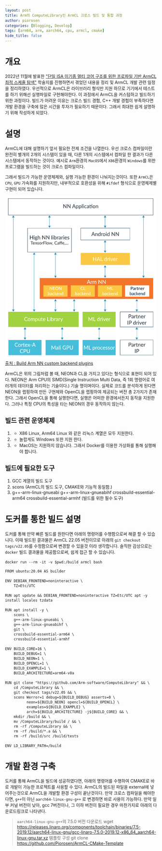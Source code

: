 ```yaml
---
layout: post
title: Arm의 ComputeLibrary인 ArmCL 크로스 빌드 및 통합 과정
author: piorosen
categories: [Blogging, Develop]
tags: [arm64, arm, aarch64, cpu, armcl, cmake]
hide_title: false
---
```


# 개요
2022년 11월에 발표한 ["단일 ISA 이기종 멀티 코어 구조를 위한 프로파일 기반 ArmCL 최적 스케줄 탐색"](assets/paper/2022_11_단일%20ISA%20이기종%20멀티%20코어%20구조를%20위한%20프로파일%20기반%20ArmCL%20최적%20스케줄%20탐색.pdf) 학술지를 진행하면서 겪었던 내용을 정리 및 ArmCL 개발 관련 일정을 정리하였다. 우선적으로 ArmCL은 라이브러리 형식만 지원 하므로 기기에서 테스트를 하기 위해선 실행파일로 구현해야한다. 이 과정에서 ArmCL을 커스텀하고 빌드하기 위한 과정이다. 빌드가 어려운 이유는 크로스 빌드 경험, C++ 개발 경험이 부족하다면 개발 환경을 구축에 많은 시간을 투자가 필요하기 때문이다. 그래서 최대한 쉽게 설명하기 위해 작성하게 되었다.

# 설명

ArmCL에 대해 설명하기 앞서 필요한 전제 조건을 나열한다. 우선 크로스 컴파일이란 완전히 별개의 2개의 시스템이 있을 때, 다른 1개의 시스템에서 컴파일 한 결과가 다른 시스템에서 동작하는 것이다. 예시로 `Arm`환경의 `MacOS`에서 `X86`환경의 `Windows`를 위한 프로그램을 빌드하는 것이 크로스 컴파일이다.

그래서 빌드가 가능한 운영체제와, 실행 가능한 환경이 나눠지는것이다. 또한 `ArmCL`은 `CPU`, `GPU` 가속화를 지원하지만, 내부적으로 호환성을 위해 `#ifdef` 형식으로 운영체제별 구현이 되어 있습니다. 

![arm architecture](/assets/img/post/2022-12-10-armnn.png)
[출처 : Build Arm NN custom backend plugins](https://developer.arm.com/-/media/Arm%20Developer%20Community/PDF/Machine%20Learning/Machine%20Learning%20PDF%20Tutorials/Build%20Arm%20NN%20custom%20backend%20plugins.pdf?revision=100c542f-c3de-4389-8379-c17b31ea1f61&psig=AOvVaw1oRc0dKcK63TcxZD59zpds&ust=1670775943596000&source=images&cd=vfe&ved=0CBAQjRxqFwoTCNCAu8m77_sCFQAAAAAdAAAAABAE)

ArmCL은 위의 그림처럼 볼 때, NEON과 CL을 가지고 있다는 형식으로 표현이 되어 있다. NEON은 Arm CPU의 SIMD(Single Instruction Multi Data, 즉 1회 명령어로 여러개의 데이터를 처리하는 기술이다.) 기술 명이며이다. 실제로 코드를 분석하게 된다면 NEON을 랩핑하여 만든 구현체와 OpenCL을 랩핑하여 제공되는 버전 총 2가지가 존재한다. 그래서 OpenCL을 통해 실행한다면, 실행은 어떠한 환경에서든지 동작을 지원한다. 그러나 특정 CPU의 특성을 타는 NEON의 경우 동작하지 않는다.

## 빌드 관련 운영체제

1. + X86 Linux, Arm64 Linux 와 같은 리눅스 계열은 모두 지원한다.
2. + 놀랍게도 Windows 또한 지원 한다.
3. - MacOS는 지원하지 않습니다. 그래서 Docker를 이용한 가상화를 통해 실행해야 합니다.

## 빌드에 필요한 도구

1. GCC 계열의 빌드 도구
2. scons (ArmCL의 빌드 도구, CMAKE와 기능적 동일함.)
3. g++-arm-linux-gnueabi 
    g++-arm-linux-gnueabihf 
    crossbuild-essential-arm64 
    crossbuild-essential-armhf (빌드를 위한 필수 도구)

# 도커를 통한 빌드 설명

도커를 통해 만약 빠른 빌드를 원한다면 아래의 명령어를 수행함으로써 해결 할 수 있습니다. 이때 빌드된 결과물은 ArmCL 22.05 버전이므로 아래의 `git checkout tags/v22.05`를 수정함으로써 변경할 수 있을것 이라 생각합니다. 솔직한 감상으로는 `docker` 빌드 결과물을 제공함으로써, 쉽게 접근 할 수 있습니다.

`docker run --rm -it -v $pwd:/build armcl bash` 

```docker
FROM ubuntu:20.04 AS builder

ENV DEBIAN_FRONTEND=noninteractive \
    TZ=Etc/UTC
    
RUN apt update && DEBIAN_FRONTEND=noninteractive TZ=Etc/UTC apt -y install locales tzdata

RUN apt install -y \
    scons \
    g++-arm-linux-gnueabi \
    g++-arm-linux-gnueabihf \
    git \
    crossbuild-essential-arm64 \
    crossbuild-essential-armhf

ENV BUILD_CORE=16 \
    BUILD_DEBUG=1 \
    BUILD_NEON=1 \
    BUILD_OPENCL=1 \
    BUILD_EXAMPLE=1 \
    BUILD_ARCHITECTURE=arm64-v8a

RUN git clone "https://github.com/Arm-software/ComputeLibrary" && \
    cd /ComputeLibrary && \ 
    git checkout tags/v22.05 && \
    scons Werror=1 debug=${BUILD_DEBUG} asserts=0 \
          neon=${BUILD_NEON} opencl=${BUILD_OPENCL} \
          examples=${BUILD_EXAMPLE} \
          arch=${BUILD_ARCHITECTURE} -j${BUILD_CORE} && \
    mkdir /build && \
    mv /ComputeLibrary/build / && \ 
    rm -rf /ComputeLibrary && \
    rm -rf /build/*.a && \
    rm -rf /build/src /build/tests

ENV LD_LIBRARY_PATH=/build
```

# 개발 환경 구축

도커를 통해 ArmCL을 빌드에 성공하였다면, 아래의 명령어를 수행하여 CMAKE로 바로 개발이 가능한 프로젝트를 사용할 수 있다. ArmCL의 빌드된 파일을 external에 넣어주는것으로 ArmCL을 개발할 환경 구성이 끝난것이다. 만약 크로스 컴파일을 해야한다면, `g++`이 아닌 `aarch64-linux-gnu-g++` 로 변경하면 바로 사용이 가능하다. 만약 일부 커널 버전이 낮아, gcc 7버전이나, 그 이하 버전이 필요한 경우 마찬가지로 아래의 다운로드링크로 나타낸다.

> `aarch64-linux-gnu-g++`의 7.5.0 버전 다운로드
> wget https://releases.linaro.org/components/toolchain/binaries/7.5-2019.12/aarch64-linux-gnu/gcc-linaro-7.5.0-2019.12-x86_64_aarch64-linux-gnu.tar.xz
> 템플릿 구성
> git clone https://github.com/Piorosen/ArmCL-CMake-Template

